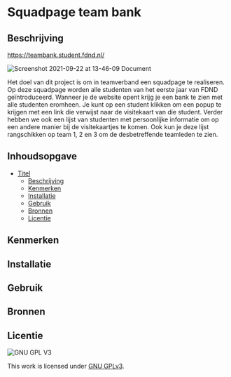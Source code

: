 # Squadpage team bank

## Beschrijving
https://teambank.student.fdnd.nl/
<!-- Voeg een mooie poster visual toe 📸 -->
![Screenshot 2021-09-22 at 13-46-09 Document](https://user-images.githubusercontent.com/26089533/134338054-8ada7a54-1343-48d2-a821-130e4e74cba7.png)

 Het doel van dit project is om in teamverband een squadpage te realiseren. Op deze squadpage worden alle studenten van het eerste jaar van FDND geïntroduceerd. 
Wanneer je de website opent krijg je een bank te zien met alle studenten eromheen. Je kunt op een student klikken om een popup te krijgen met een link die verwijst naar de visitekaart van die student. Verder hebben we ook een lijst van studenten met persoonlijke informatie om op een andere manier bij de visitekaartjes te komen. Ook kun je deze lijst rangschikken op team 1, 2 en 3 om de desbetreffende teamleden te zien.

## Inhoudsopgave

- [Titel](#titel)
  * [Beschrijving](#beschrijving)
  * [Kenmerken](#kenmerken)
  * [Installatie](#installatie)
  * [Gebruik](#gebruik)
  * [Bronnen](#bronnen)
  * [Licentie](#licentie)

## Kenmerken

## Installatie

## Gebruik
 
## Bronnen
 
## Licentie

![GNU GPL V3](https://www.gnu.org/graphics/gplv3-127x51.png)

This work is licensed under [GNU GPLv3](./LICENSE).

